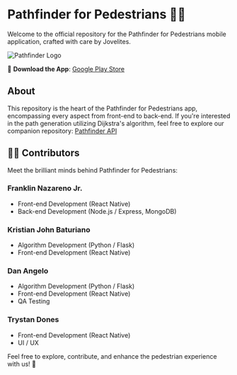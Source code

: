 # Pathfinder for Pedestrians 🚶‍♂️

Welcome to the official repository for the Pathfinder for Pedestrians mobile application, crafted with care by Jovelites.

![Pathfinder Logo](https://cdn.discordapp.com/attachments/1020114206026104963/1100291716700983356/pd-logo3.png)

📱 **Download the App**: [Google Play Store](https://play.google.com/store/apps/details?id=com.jovelites.pathfinder)

## About

This repository is the heart of the Pathfinder for Pedestrians app, encompassing every aspect from front-end to back-end. If you're interested in the path generation utilizing Dijkstra's algorithm, feel free to explore our companion repository: [Pathfinder API](https://github.com/spider4929/Pathfinder_API)

## 🧑‍💻 Contributors

Meet the brilliant minds behind Pathfinder for Pedestrians:

### Franklin Nazareno Jr.

- Front-end Development (React Native)
- Back-end Development (Node.js / Express, MongoDB)

### Kristian John Baturiano

- Algorithm Development (Python / Flask)
- Front-end Development (React Native)

### Dan Angelo

- Algorithm Development (Python / Flask)
- Front-end Development (React Native)
- QA Testing

### Trystan Dones

- Front-end Development (React Native)
- UI / UX

Feel free to explore, contribute, and enhance the pedestrian experience with us! 🌟
